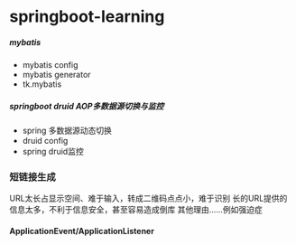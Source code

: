 # springboot-learning
##### mybatis
- mybatis config
- mybatis generator
- tk.mybatis
##### springboot druid AOP多数据源切换与监控
- spring 多数据源动态切换
- druid config
- spring druid监控


### 短链接生成
URL太长占显示空间、难于输入，转成二维码点点小，难于识别
长的URL提供的信息太多，不利于信息安全，甚至容易造成倒库
其他理由......例如强迫症


#### ApplicationEvent/ApplicationListener





